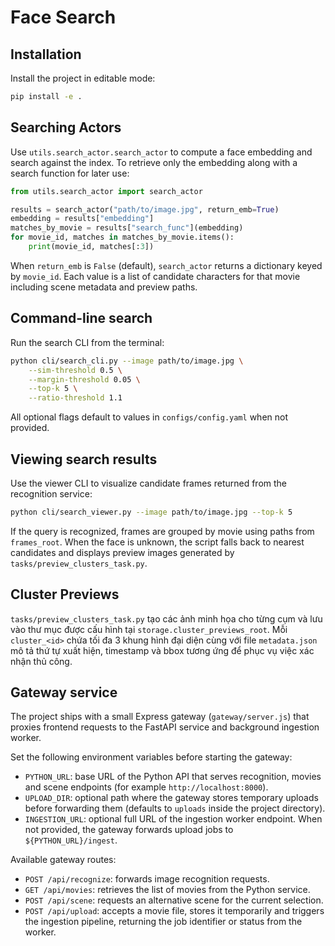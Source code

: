 # Face Search

## Installation

Install the project in editable mode:

```bash
pip install -e .
```

## Searching Actors

Use ``utils.search_actor.search_actor`` to compute a face embedding and search
against the index. To retrieve only the embedding along with a search function
for later use:

```python
from utils.search_actor import search_actor

results = search_actor("path/to/image.jpg", return_emb=True)
embedding = results["embedding"]
matches_by_movie = results["search_func"](embedding)
for movie_id, matches in matches_by_movie.items():
    print(movie_id, matches[:3])
```

When ``return_emb`` is ``False`` (default), ``search_actor`` returns a
dictionary keyed by ``movie_id``. Each value is a list of candidate characters
for that movie including scene metadata and preview paths.

## Command-line search

Run the search CLI from the terminal:

```bash
python cli/search_cli.py --image path/to/image.jpg \
    --sim-threshold 0.5 \
    --margin-threshold 0.05 \
    --top-k 5 \
    --ratio-threshold 1.1
```

All optional flags default to values in `configs/config.yaml` when not provided.

## Viewing search results

Use the viewer CLI to visualize candidate frames returned from the recognition
service:

```bash
python cli/search_viewer.py --image path/to/image.jpg --top-k 5
```

If the query is recognized, frames are grouped by movie using paths from
`frames_root`. When the face is unknown, the script falls back to nearest
candidates and displays preview images generated by
`tasks/preview_clusters_task.py`.

## Cluster Previews

`tasks/preview_clusters_task.py` tạo các ảnh minh họa cho từng cụm và lưu vào
thư mục được cấu hình tại `storage.cluster_previews_root`. Mỗi
`cluster_<id>` chứa tối đa 3 khung hình đại diện cùng với file
`metadata.json` mô tả thứ tự xuất hiện, timestamp và bbox tương ứng để phục vụ
việc xác nhận thủ công.

## Gateway service

The project ships with a small Express gateway (`gateway/server.js`) that proxies
frontend requests to the FastAPI service and background ingestion worker.

Set the following environment variables before starting the gateway:

- `PYTHON_URL`: base URL of the Python API that serves recognition, movies and
  scene endpoints (for example `http://localhost:8000`).
- `UPLOAD_DIR`: optional path where the gateway stores temporary uploads before
  forwarding them (defaults to `uploads` inside the project directory).
- `INGESTION_URL`: optional full URL of the ingestion worker endpoint. When not
  provided, the gateway forwards upload jobs to `${PYTHON_URL}/ingest`.

Available gateway routes:

- `POST /api/recognize`: forwards image recognition requests.
- `GET /api/movies`: retrieves the list of movies from the Python service.
- `POST /api/scene`: requests an alternative scene for the current selection.
- `POST /api/upload`: accepts a movie file, stores it temporarily and triggers
  the ingestion pipeline, returning the job identifier or status from the
  worker.